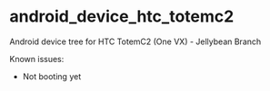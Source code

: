 android_device_htc_totemc2
========================

Android device tree for HTC TotemC2 (One VX) - Jellybean Branch

Known issues:
* Not booting yet
